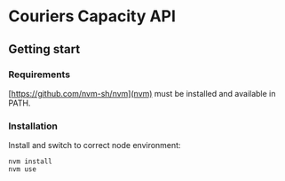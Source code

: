 # Couriers Capacity API

## Getting start

### Requirements

[https://github.com/nvm-sh/nvm](nvm) must be installed and available in PATH.

### Installation

Install and switch to correct node environment:
```
nvm install
nvm use
```